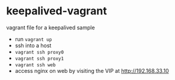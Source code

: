 keepalived-vagrant
==================

vagrant file for a keepalived sample

* run `vagrant up`
* ssh into a host
 * `vagrant ssh proxy0`
 * `vagrant ssh proxy1`
 * `vagrant ssh web`
* access nginx on web by visiting the VIP at http://192.168.33.10
